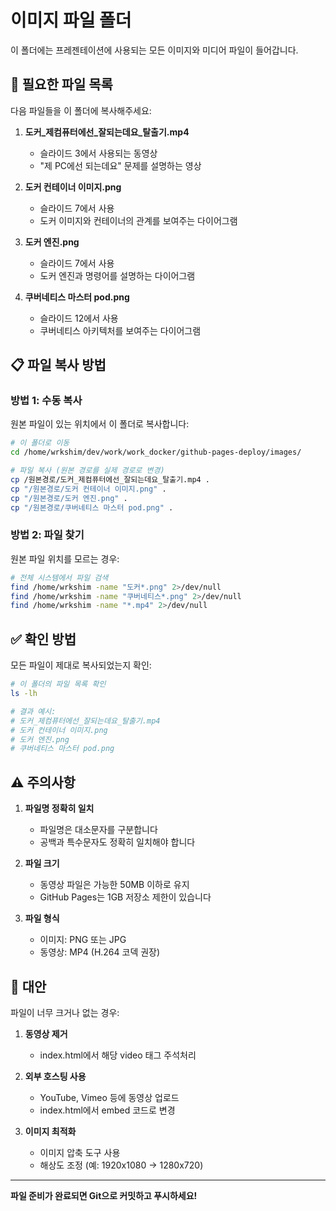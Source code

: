 # 이미지 파일 폴더

이 폴더에는 프레젠테이션에 사용되는 모든 이미지와 미디어 파일이 들어갑니다.

## 📁 필요한 파일 목록

다음 파일들을 이 폴더에 복사해주세요:

1. **도커_제컴퓨터에선_잘되는데요_탈출기.mp4**
   - 슬라이드 3에서 사용되는 동영상
   - "제 PC에선 되는데요" 문제를 설명하는 영상

2. **도커 컨테이너 이미지.png**
   - 슬라이드 7에서 사용
   - 도커 이미지와 컨테이너의 관계를 보여주는 다이어그램

3. **도커 엔진.png**
   - 슬라이드 7에서 사용
   - 도커 엔진과 명령어를 설명하는 다이어그램

4. **쿠버네티스 마스터 pod.png**
   - 슬라이드 12에서 사용
   - 쿠버네티스 아키텍처를 보여주는 다이어그램

## 📋 파일 복사 방법

### 방법 1: 수동 복사

원본 파일이 있는 위치에서 이 폴더로 복사합니다:

```bash
# 이 폴더로 이동
cd /home/wrkshim/dev/work/work_docker/github-pages-deploy/images/

# 파일 복사 (원본 경로를 실제 경로로 변경)
cp /원본경로/도커_제컴퓨터에선_잘되는데요_탈출기.mp4 .
cp "/원본경로/도커 컨테이너 이미지.png" .
cp "/원본경로/도커 엔진.png" .
cp "/원본경로/쿠버네티스 마스터 pod.png" .
```

### 방법 2: 파일 찾기

원본 파일 위치를 모르는 경우:

```bash
# 전체 시스템에서 파일 검색
find /home/wrkshim -name "도커*.png" 2>/dev/null
find /home/wrkshim -name "쿠버네티스*.png" 2>/dev/null
find /home/wrkshim -name "*.mp4" 2>/dev/null
```

## ✅ 확인 방법

모든 파일이 제대로 복사되었는지 확인:

```bash
# 이 폴더의 파일 목록 확인
ls -lh

# 결과 예시:
# 도커_제컴퓨터에선_잘되는데요_탈출기.mp4
# 도커 컨테이너 이미지.png
# 도커 엔진.png
# 쿠버네티스 마스터 pod.png
```

## ⚠️ 주의사항

1. **파일명 정확히 일치**
   - 파일명은 대소문자를 구분합니다
   - 공백과 특수문자도 정확히 일치해야 합니다

2. **파일 크기**
   - 동영상 파일은 가능한 50MB 이하로 유지
   - GitHub Pages는 1GB 저장소 제한이 있습니다

3. **파일 형식**
   - 이미지: PNG 또는 JPG
   - 동영상: MP4 (H.264 코덱 권장)

## 🔧 대안

파일이 너무 크거나 없는 경우:

1. **동영상 제거**
   - index.html에서 해당 video 태그 주석처리
   
2. **외부 호스팅 사용**
   - YouTube, Vimeo 등에 동영상 업로드
   - index.html에서 embed 코드로 변경

3. **이미지 최적화**
   - 이미지 압축 도구 사용
   - 해상도 조정 (예: 1920x1080 → 1280x720)

---

**파일 준비가 완료되면 Git으로 커밋하고 푸시하세요!**
